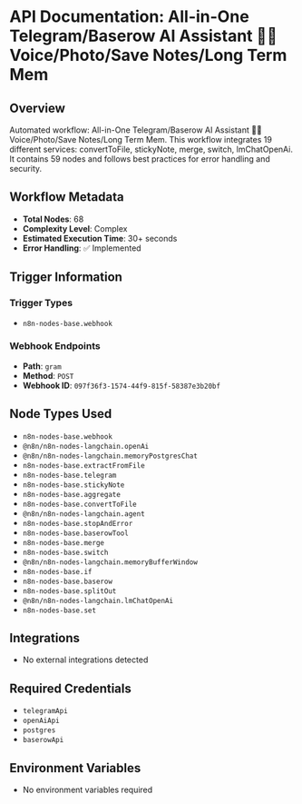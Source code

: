 # API Documentation: All-in-One Telegram/Baserow AI Assistant 🤖🧠 Voice/Photo/Save Notes/Long Term Mem

## Overview
Automated workflow: All-in-One Telegram/Baserow AI Assistant 🤖🧠 Voice/Photo/Save Notes/Long Term Mem. This workflow integrates 19 different services: convertToFile, stickyNote, merge, switch, lmChatOpenAi. It contains 59 nodes and follows best practices for error handling and security.

## Workflow Metadata
- **Total Nodes**: 68
- **Complexity Level**: Complex
- **Estimated Execution Time**: 30+ seconds
- **Error Handling**: ✅ Implemented

## Trigger Information
### Trigger Types
- `n8n-nodes-base.webhook`

### Webhook Endpoints
- **Path**: `gram`
- **Method**: `POST`
- **Webhook ID**: `097f36f3-1574-44f9-815f-58387e3b20bf`


## Node Types Used
- `n8n-nodes-base.webhook`
- `@n8n/n8n-nodes-langchain.openAi`
- `@n8n/n8n-nodes-langchain.memoryPostgresChat`
- `n8n-nodes-base.extractFromFile`
- `n8n-nodes-base.telegram`
- `n8n-nodes-base.stickyNote`
- `n8n-nodes-base.aggregate`
- `n8n-nodes-base.convertToFile`
- `@n8n/n8n-nodes-langchain.agent`
- `n8n-nodes-base.stopAndError`
- `n8n-nodes-base.baserowTool`
- `n8n-nodes-base.merge`
- `n8n-nodes-base.switch`
- `@n8n/n8n-nodes-langchain.memoryBufferWindow`
- `n8n-nodes-base.if`
- `n8n-nodes-base.baserow`
- `n8n-nodes-base.splitOut`
- `@n8n/n8n-nodes-langchain.lmChatOpenAi`
- `n8n-nodes-base.set`

## Integrations
- No external integrations detected

## Required Credentials
- `telegramApi`
- `openAiApi`
- `postgres`
- `baserowApi`

## Environment Variables
- No environment variables required
